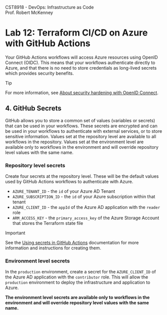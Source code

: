CST8918 - DevOps: Infrastructure as Code  
Prof. Robert McKenney

# Lab 12: Terraform CI/CD on Azure with GitHub Actions

Your GitHub Actions workflows will access Azure resources using OpenID Connect (OIDC). This means that your workflows authenticate directly to Azure, and that there is no need to store credentials as long-lived secrets which provides security benefits. 

> [!TIP]
> For more information, see [About security hardening with OpenID Connect](https://docs.github.com/en/actions/deployment/security-hardening-your-deployments/about-security-hardening-with-openid-connect).

## 4. GitHub Secrets
GitHub allows you to store a common set of values (variables or secrets) that can be used in your workflows. These secrets are encrypted and can be used in your workflows to authenticate with external services, or to store sensitive information. Values set at the repository level are available to all workflows in the repository. Values set at the environment level are available only to workflows in the environment and will override repository level values with the same name.

### Repository level secrets
Create four secrets at the repository level. These will be the default values used by  GitHub Actions workflows to authenticate with Azure.
- `AZURE_TENANT_ID` - the `id` of your Azure AD Tenant
- `AZURE_SUBSCRIPTION_ID` - the `id` of your Azure subscription within that tenant
- `AZURE_CLIENT_ID` - the `appId` of the Azure AD application with the `reader` role
- `ARM_ACCESS_KEY` - the `primary_access_key` of the Azure Storage Account that stores the Terraform state file

> [!IMPORTANT]
> See the [Using secrets in GitHub Actions](https://docs.github.com/en/actions/security-guides/using-secrets-in-github-actions#creating-encrypted-secrets-for-a-repository) documentation for more information and instructions for creating them.

### Environment level secrets
In the `production` environment, create a secret for the `AZURE_CLIENT_ID` of the Azure AD application with the `contributor` role. This will allow the `production` environment to deploy the infrastructure and application to Azure.

**The environment level secrets are available only to workflows in the environment and will override repository level values with the same name.**
